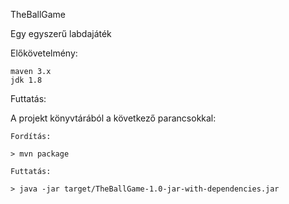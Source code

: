 TheBallGame

Egy egyszerű labdajáték

Előkövetelmény:

    maven 3.x
    jdk 1.8

Futtatás:

A projekt könyvtárából a következő parancsokkal:

    Fordítás:

    > mvn package

    Futtatás:

    > java -jar target/TheBallGame-1.0-jar-with-dependencies.jar

